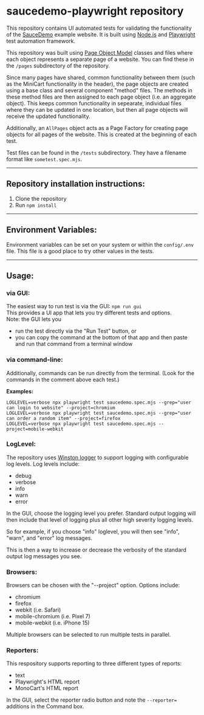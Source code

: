 # saucedemo-playwright repository

This repository contains UI automated tests for validating the functionality of the [SauceDemo](https://www.saucedemo.com) example website. It is built using [Node.js](https://nodejs.org/en) and [Playwright](https://playwright.dev/) test automation framework.

This repository was built using [Page Object Model](https://playwright.dev/docs/pom) classes and files where each object represents a separate page of a website. You can find these in the `/pages` subdirectory of the repository.

Since many pages have shared, common functionality between them (such as the MiniCart functionality in the header), the page objects are created using a base class and several component "method" files. The methods in these method files are then assigned to each page object (i.e. an aggregate object). This keeps common functionality in sepearate, individual files where they can be updated in one location, but then all page objects will receive the updated functionality.

Additionally, an `AllPages` object acts as a Page Factory for creating page objects for all pages of the website. This is created at the beginning of each test.

Test files can be found in the `/tests` subdirectory. They have a filename format like `sometest.spec.mjs`.

---

## Repository installation instructions:

1. Clone the repository
2. Run `npm install`

---

## Environment Variables:

Environment variables can be set on your system or within the `config/.env` file. This file is a good place to try other values in the tests.

---

## Usage:

### via GUI:

The easiest way to run test is via the GUI: `npm run gui`  
This provides a UI app that lets you try different tests and options.  
Note: the GUI lets you

- run the test directly via the "Run Test" button, or
- you can copy the command at the bottom of that app and then paste and run that command from a terminal window

### via command-line:

Additionally, commands can be run directly from the terminal. (Look for the commands in the comment above each test.)

**Examples:**

```
LOGLEVEL=verbose npx playwright test saucedemo.spec.mjs --grep="user can login to website" --project=chromium
LOGLEVEL=verbose npx playwright test saucedemo.spec.mjs --grep="user can order a random item" --project=firefox
LOGLEVEL=verbose npx playwright test saucedemo.spec.mjs --project=mobile-webkit
```

### LogLevel:

The repository uses [Winston logger](https://github.com/winstonjs/winston) to support logging with configurable log levels. Log levels include:

- debug
- verbose
- info
- warn
- error

In the GUI, choose the logging level you prefer. Standard output logging will then include that level of logging plus all other high severity logging levels.

So for example, if you choose "info" loglevel, you will then see "info", "warn", and "error" log messages.

This is then a way to increase or decrease the verbosity of the standard output log messages you see.

### Browsers:

Browsers can be chosen with the "--project" option. Options include:

- chromium
- firefox
- webkit (i.e. Safari)
- mobile-chromium (i.e. Pixel 7)
- mobile-webkit (i.e. iPhone 15)

Multiple browsers can be selected to run multiple tests in parallel.

### Reporters:

This respository supports reporting to three different types of reports:

- text
- Playwright's HTML report
- MonoCart's HTML report

In the GUI, select the reporter radio button and note the `--reporter=` additions in the Command box.
